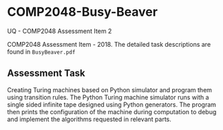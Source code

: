 # COMP2048-Busy-Beaver
UQ - COMP2048 Assessment Item 2

COMP2048 Assessment Item - 2018. The detailed task descriptions are found in `BusyBeaver.pdf`

## Assessment Task
Creating Turing machines based on Python simulator and program them using transition rules. The Python Turing machine simulator runs with a single sided infinite tape designed using Python generators. The program then prints the configuration of the machine during computation to debug and implement the algorithms requested in relevant parts.

